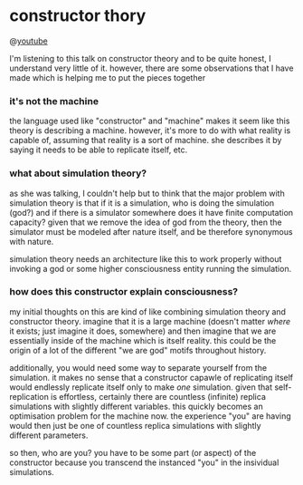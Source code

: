 # constructor thory

@[youtube](https://www.youtube.com/watch?v=B2SSJmE0TeM)

I'm listening to this talk on constructor theory and to be quite honest, I understand very little of it. however, there are some observations that I have made which is helping me to put the pieces together

### it's not the machine

the language used like "constructor" and "machine" makes it seem like this theory is describing a machine. however, it's more to do with what reality is capable of, assuming that reality is a sort of machine. she describes it by saying it needs to be able to replicate itself, etc.

### what about simulation theory?

as she was talking, I couldn't help but to think that the major problem with simulation theory is that if it is a simulation, who is doing the simulation (god?) and if there is a simulator somewhere does it have finite computation capacity? given that we remove the idea of god from the theory, then the simulator must be modeled after nature itself, and be therefore synonymous with nature.

simulation theory needs an architecture like this to work properly without invoking a god or some higher consciousness entity running the simulation.

### how does this constructor explain consciousness?

my initial thoughts on this are kind of like combining simulation theory and constructor theory. imagine that it is a large machine (doesn't matter *where* it exists; just imagine it does, somewhere) and then imagine that we are essentially inside of the machine which is itself reality. this could be the origin of a lot of the different "we are god" motifs throughout history.

additionally, you would need some way to separate yourself from the simulation. it makes no sense that a constructor capawle of replicating itself would endlessly replicate itself only to make *one* simulation. given that self-replication is effortless, certainly there are countless (infinite) replica simulations with slightly different variables. this quickly becomes an optimisation problem for the machine now. the experience "you" are having would then just be one of countless replica simulations with slightly different parameters.

so then, who are you? you have to be some part (or aspect) of the constructor because you transcend the instanced "you" in the insividual simulations.
